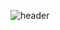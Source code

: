 ![header](https://capsule-render.vercel.app/api?type=slice&color=gradient&height=160&section=header&text=Hi!%20I'm%20Kyu!&fontAlign=50&fontAlignY=70&fontSize=90&fontColor=000000)

<!--
**kyuchanE/kyuchanE** is a ✨ _special_ ✨ repository because its `README.md` (this file) appears on your GitHub profile.

Here are some ideas to get you started:

- 🔭 I’m currently working on ...
- 🌱 I’m currently learning ...
- 👯 I’m looking to collaborate on ...
- 🤔 I’m looking for help with ...
- 💬 Ask me about ...
- 📫 How to reach me: ...
- 😄 Pronouns: ...
- ⚡ Fun fact: ...
-->
